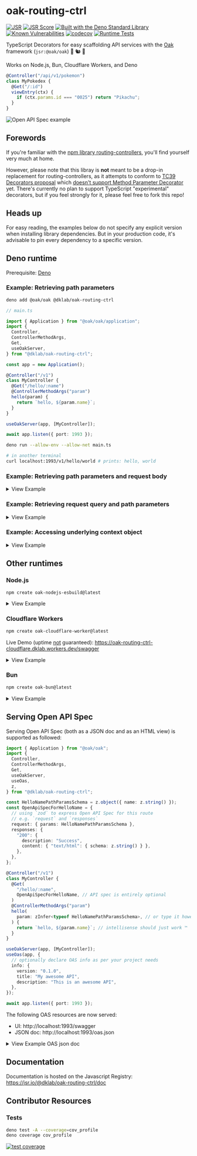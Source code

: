 # oak-routing-ctrl

[![JSR](https://jsr.io/badges/@dklab/oak-routing-ctrl)](https://jsr.io/@dklab/oak-routing-ctrl)
[![JSR Score](https://jsr.io/badges/@dklab/oak-routing-ctrl/score)](https://jsr.io/@dklab/oak-routing-ctrl)
[![Built with the Deno Standard Library](https://raw.githubusercontent.com/denoland/deno_std/main/badge.svg)](https://jsr.io/@std)
[![Known Vulnerabilities](https://snyk.io/test/github/thesephi/oak-routing-ctrl/badge.svg)](https://snyk.io/test/github/thesephi/oak-routing-ctrl)
[![codecov](https://codecov.io/github/Thesephi/oak-routing-ctrl/graph/badge.svg?token=BA3M9P6410)](https://codecov.io/github/Thesephi/oak-routing-ctrl)
[![Runtime Tests](https://github.com/Thesephi/oak-routing-ctrl/actions/workflows/runtime-tests.yml/badge.svg)](https://github.com/Thesephi/oak-routing-ctrl/actions/workflows/runtime-tests.yml)

TypeScript Decorators for easy scaffolding API services with the
[Oak](https://jsr.io/@oak/oak) framework (`jsr:@oak/oak`) 🚗 🐿️ 🦕

Works on Node.js, Bun, Cloudflare Workers, and Deno

```ts
@Controller("/api/v1/pokemon")
class MyPokedex {
  @Get("/:id")
  viewEntry(ctx) {
    if (ctx.params.id === "0025") return "Pikachu";
  }
}
```

![Open API Spec example](https://khangdinh.wordpress.com/wp-content/uploads/2024/07/oak-routing-ctrl-oas-example.png)

## Forewords

If you're familiar with the
[npm library routing-controllers](https://www.npmjs.com/package/routing-controllers),
you'll find yourself very much at home.

However, please note that this libray is **not** meant to be a drop-in
replacement for routing-controllers, as it attempts to conform to
[TC39 Decorators proposal](https://github.com/tc39/proposal-decorators) which
[doesn't support Method Parameter Decorator](https://github.com/tc39/proposal-decorators?tab=readme-ov-file#comparison-with-typescript-experimental-decorators)
yet. There's currently no plan to support TypeScript "experimental" decorators,
but if you feel strongly for it, please feel free to fork this repo!

## Heads up

For easy reading, the examples below do not specify any explicit version when
installing library dependencies. But in your production code, it's advisable to
pin every dependency to a specific version.

## Deno runtime

Prerequisite:
[Deno](https://docs.deno.com/runtime/manual/getting_started/installation)

### Example: Retrieving path parameters

```bash
deno add @oak/oak @dklab/oak-routing-ctrl
```

```ts
// main.ts

import { Application } from "@oak/oak/application";
import {
  Controller,
  ControllerMethodArgs,
  Get,
  useOakServer,
} from "@dklab/oak-routing-ctrl";

const app = new Application();

@Controller("/v1")
class MyController {
  @Get("/hello/:name")
  @ControllerMethodArgs("param")
  hello(param) {
    return `hello, ${param.name}`;
  }
}

useOakServer(app, [MyController]);

await app.listen({ port: 1993 });
```

```bash
deno run --allow-env --allow-net main.ts
```

```bash
# in another terminal
curl localhost:1993/v1/hello/world # prints: hello, world
```

### Example: Retrieving path parameters and request body

<details>
<summary>View Example</summary>

```ts
import { Application } from "@oak/oak/application";
import {
  Controller,
  ControllerMethodArgs,
  Post,
  useOakServer,
} from "@dklab/oak-routing-ctrl";

@Controller("/v1")
class MyController {
  @Post("/tell/:name")
  @ControllerMethodArgs("param", "body")
  tell(param, body) {
    return `telling ${param.name} that "${body.message}"`;
  }
}

const app = new Application();
useOakServer(app, [MyController]);
await app.listen({ port: 1993 });
```

_

```bash
curl -H"Content-Type: application/json" localhost:1993/v1/tell/alice -d'{"message": "all we need is love"}'
# prints: telling alice that "all we need is love"
```

</details>

### Example: Retrieving request query and path parameters

<details>
<summary>View Example</summary>

```ts
import { Application } from "@oak/oak/application";
import {
  Controller,
  ControllerMethodArgs,
  Get,
  useOakServer,
} from "@dklab/oak-routing-ctrl";

@Controller("/v1")
class MyController {
  @Get("/books/:category")
  @ControllerMethodArgs("query", "param")
  search(query, param) {
    return `searching for books in category "${param.category}" with query "page=${query.page}"`;
  }
}

const app = new Application();
useOakServer(app, [MyController]);
await app.listen({ port: 1993 });
```

_

```bash
curl localhost:1993/v1/books/thriller\?page=2
# prints: searching for books in category "thriller" with query "page=2"
```

</details>

### Example: Accessing underlying context object

<details>
<summary>View Example</summary>

```ts
import { Application } from "@oak/oak/application";
import { Controller, Get, useOakServer } from "@dklab/oak-routing-ctrl";

@Controller()
class MyController {
  @Get("/foo/bar")
  fooBar(ctx) {
    return `request header x-foo has value "${
      ctx.request.headers.get("x-foo")
    }"`;
  }
}

const app = new Application();
useOakServer(app, [MyController]);
await app.listen({ port: 1993 });
```

_

```bash
curl -H"x-foo: lorem" localhost:1993/foo/bar
# prints: request header x-foo has value "lorem"
```

</details>

## Other runtimes

### Node.js

```bash
npm create oak-nodejs-esbuild@latest
```

<details>
<summary>View Example</summary>

```bash
npm i @jsr/oak__oak @jsr/dklab__oak-routing-ctrl

# note that `npx jsr i {package}` also works, but
# installing directly from the `@jsr` scope may result
# in better dependency resolutions
```

_

```ts
// alternatively imported from "@oak/oak/application"
import { Application } from "@jsr/oak__oak/application";

// alternatively imported from "@dklab/oak-routing-ctrl"
import {
  Controller,
  ControllerMethodArgs,
  Get,
  useOakServer,
} from "@jsr/dklab__oak-routing-ctrl";

@Controller("/v1")
export class MyController {
  @Get("/hello/:name")
  @ControllerMethodArgs("param")
  hello(param: Record<string, string>) {
    return `hello, ${param.name}`;
  }
}

const app = new Application();
useOakServer(app, [MyController]);
await app.listen({ port: 1993 });
```

_

```bash
curl http://localhost:1993/v1/hello/world # prints: hello, world
```

</details>

### Cloudflare Workers

```bash
npm create oak-cloudflare-worker@latest
```

Live Demo (uptime <ins>not</ins> guaranteed):
https://oak-routing-ctrl-cloudflare.dklab.workers.dev/swagger

<details>
<summary>View Example</summary>

```bash
npx jsr add @oak/oak @dklab/oak-routing-ctrl
```

_

```ts
import { Application } from "@oak/oak/application";
import {
  Controller,
  ControllerMethodArgs,
  Get,
  useOakServer,
} from "@dklab/oak-routing-ctrl/mod";

@Controller()
class MyCloudflareWorkerController {
  @Get("/hello/:name")
  @ControllerMethodArgs("param")
  hello(param: { name: string }) {
    return `hello, ${param.name}`;
  }
}

const app = new Application();
useOakServer(app, [MyCloudflareWorkerController]);
export default { fetch: app.fetch };
```

_

```bash
curl http://{your-cloudflare-worker-domain}/hello/world # prints: hello, world
```

</details>

### Bun

```bash
npm create oak-bun@latest
```

<details>
<summary>View Example</summary>

```bash
bunx jsr i @oak/oak @dklab/oak-routing-ctrl
```

_

```ts
import { Application, type RouterContext } from "@oak/oak";
import { Controller, Get, useOakServer } from "@dklab/oak-routing-ctrl";

@Controller("/v1")
class MyController {
  @Get("/hello/:name")
  hello(ctx: RouterContext<"/hello/:name">) {
    return `hello, ${ctx.params.name}`;
  }
}

const app = new Application();
useOakServer(app, [MyController]);
await app.listen({ port: 1993 });
```

_

```bash
curl http://localhost:1993/v1/hello/world # prints: hello, world
```

</details>

## Serving Open API Spec

Serving Open API Spec (both as a JSON doc and as an HTML view) is supported as
followed:

```ts
import { Application } from "@oak/oak";
import {
  Controller,
  ControllerMethodArgs,
  Get,
  useOakServer,
  useOas,
  z,
} from "@dklab/oak-routing-ctrl";

const HelloNamePathParamsSchema = z.object({ name: z.string() });
const OpenApiSpecForHelloName = {
  // using `zod` to express Open API Spec for this route
  // e.g. `request` and `responses`
  request: { params: HelloNamePathParamsSchema },
  responses: {
    "200": {
      description: "Success",
      content: { "text/html": { schema: z.string() } },
    },
  },
};

@Controller("/v1")
class MyController {
  @Get(
    "/hello/:name",
    OpenApiSpecForHelloName, // API spec is entirely optional
  )
  @ControllerMethodArgs("param")
  hello(
    param: zInfer<typeof HelloNamePathParamsSchema>, // or type it however else you like
  ) {
    return `hello, ${param.name}`; // intellisense should just work ™
  }
}

useOakServer(app, [MyController]);
useOas(app, {
  // optionally declare OAS info as per your project needs
  info: {
    version: "0.1.0",
    title: "My awesome API",
    description: "This is an awesome API",
  },
});

await app.listen({ port: 1993 });
```

The following OAS resources are now served:

- UI: http://localhost:1993/swagger
- JSON doc: http://localhost:1993/oas.json

<details>
<summary>View Example OAS json doc</summary>

```bash
curl localhost:1993/oas.json

{
  "openapi": "3.0.0",
  "info": {
    "version": "0.1.0",
    "title": "My awesome API",
    "description": "This is an awesome API"
  },
  "servers": [
    {
      "url": "http://localhost:1993"
    }
  ],
  "components": {
    "schemas": {},
    "parameters": {}
  },
  "paths": {
    "/hello/{name}": {
      "get": {
        "parameters": [
          {
            "schema": {
              "type": "string"
            },
            "required": true,
            "name": "name",
            "in": "path"
          }
        ],
        "responses": {
          "200": {
            "description": "Success",
            "content": {
              "text/plain": {
                "schema": {
                  "type": "string"
                }
              }
            }
          }
        }
      }
    }
  }
}
```

</details>

## Documentation

Documentation is hosted on the Javascript Registry:
https://jsr.io/@dklab/oak-routing-ctrl/doc

## Contributor Resources

### Tests

```bash
deno test -A --coverage=cov_profile
deno coverage cov_profile
```

[![test coverage](https://codecov.io/gh/Thesephi/oak-routing-ctrl/graphs/tree.svg?token=BA3M9P6410)](https://codecov.io/github/Thesephi/oak-routing-ctrl)
